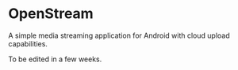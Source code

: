 # OpenStream
A simple media streaming application for Android with cloud upload capabilities.

To be edited in a few weeks.
